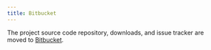 ```yaml
---
title: Bitbucket
---
```


The project source code repository, downloads, and issue tracker are moved to
[Bitbucket](https://bitbucket.org/o42a/o42a/).
